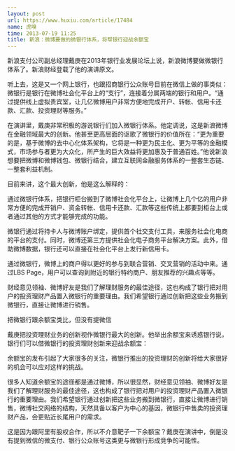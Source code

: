 ```yaml
---
layout: post
url: https://www.huxiu.com/article/17484
name: 虎嗅
time: 2013-07-19 11:25
title: 新浪：微博要做的微银行体系，将帮银行迎战余额宝
---
```

新浪支付公司副总经理戴庚在2013年银行业发展论坛上说，新浪微博要做微银行体系了。新浪财经登载了他的演讲原文。

听上去，这是又一个网上银行，也跟招商银行公众账号目前在微信上做的事类似：微银行是银行在微博社会化平台上的“支行”，连接着分属两端的银行和用户。“通过提供线上虚拟贵宾室，让几亿微博用户非常方便地完成开户、转帐、信用卡还款、汇款、投资理财等服务。”

在演讲里，戴庚非常积极的游说银行们加入微银行体系。他定调说，这是新浪微博在金融领域最大的创新。他甚至更高层面的讴歌了微银行的价值所在：“更为重要的是，基于微博的去中心化体系架构，它将是一种更为民主化、更为平等的金融模式，市场参与者更为大众化，所产生的巨大效益将更加惠及于普通百姓。”他说新浪想要把微博和微博钱包、微银行结合，建立互联网金融服务体系的一整套生态链、一整套利益机制。

目前来讲，这个最大创新，他是这么解释的：

通过微银行体系，把银行柜台搬到了微博社会化平台上，让微博上几个亿的用户非常方便的完成开销户、资金转帐、信用卡还款、汇款等这些传统上都要到柜台上或者通过其他的方式才能够完成的功能。

微银行通过将持卡人与微博账户绑定，提供首个社交支付工具，来服务社会化电商的平台的支付。同时，微博还第三方提供社会化电子商务平台解决方案。此外，借助微博数据，银行还可以直接在社会化平台上发行新信用卡。

通过微银行，微博上的商户得以更好的参与到联合营销、交叉营销的活动中来。通过LBS Page，用户可以查询到附近的银行特约商户、朋友推荐的兴趣点等等。

财经意见领袖、微博好友是我们了解理财服务的最佳途径，这也构成了银行把对用户的投资理财产品置入微银行的重要理由。我们希望银行通过创新把这些业务搬到微银行，直接让微博进行销售。

把微银行跟余额宝类比，但没有提微信

戴庚把投资理财业务的创新视作微银行最大的创新。他举出余额宝来诱惑银行说，银行们可以借微银行的投资理财创新来迎战余额宝：

余额宝的发布引起了大家很多的关注，微银行推出的投资理财的创新将给大家很好的机会可以应对这样的挑战。

很多人知道余额宝的途径都是通过微博，所以很显然，财经意见领袖、微博好友是我们了解理财服务的最佳途径，这也构成了银行把对用户的投资理财产品置入微银行的重要理由。我们希望银行通过创新把这些业务搬到微银行，直接让微博进行销售，微博社交网络的结构，天然具备以客户为中心的基因，微银行中售卖的投资理财产品，会更贴近长尾用户的需求。

这是因为跟阿里有股权合作，所以不介意靶子一下余额宝？戴庚在演讲中，倒是没有提到微信的微支付、银行公众账号这类更与微银行形成竞争的可能性。

